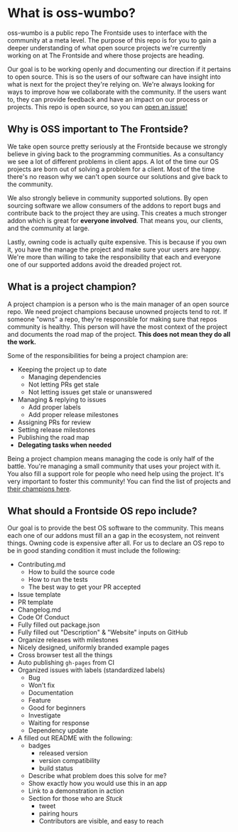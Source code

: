 # What is oss-wumbo?

oss-wumbo is a public repo The Frontside uses to interface with the
community at a meta level. The purpose of this repo is for you to gain a
deeper understanding of what open source projects we're currently
working on at The Frontside and where those projects are heading.

Our goal is to be working openly and documenting our direction if it
pertains to open source. This is so the users of our software can have
insight into what is next for the project they're relying on. We're
always looking for ways to improve how we collaborate with the
community. If the users want to, they can provide feedback and have
an impact on our process or projects. This repo is open source, so you can
[open an issue!](https://github.com/thefrontside/oss-wumbo/issues/new)

## Why is OSS important to The Frontside?

We take open source pretty seriously at the Frontside because we
strongly believe in giving back to the programming communities. As a
consultancy we see a lot of different problems in client apps. A lot
of the time our OS projects are born out of solving a problem for a
client. Most of the time there's no reason why we can't open source
our solutions and give back to the community.

We also strongly believe in community supported solutions. By open
sourcing software we allow consumers of the addons to report bugs and
contribute back to the project they are using. This creates a much
stronger addon which is great for **everyone involved**. That means
you, our clients, and the community at large.

Lastly, owning code is actually quite expensive. This is because if
you own it, you have the manage the project and make sure your users
are happy. We're more than willing to take the responsibility that
each and everyone one of our supported addons avoid the dreaded project rot.

## What is a project champion?

A project champion is a person who is the main manager of an open
source repo. We need project champions because unowned projects tend
to rot. If someone "owns" a repo, they're responsible for making sure
that repos community is healthy. This person will have the most
context of the project and documents the road map of the project. **This
does not mean they do all the work.**

Some of the responsibilities for being a project champion are:

- Keeping the project up to date
  - Managing dependencies
  - Not letting PRs get stale
  - Not letting issues get stale or unanswered
- Managing & replying to issues
  - Add proper labels
  - Add proper release milestones
- Assigning PRs for review
- Setting release milestones
- Publishing the road map
- **Delegating tasks when needed**

Being a project champion means managing the code is only half of the
battle. You're managing a small community that uses your project with
it. You also fill a support role for people who need help using the
project. It's very important to foster this community! You can find
the list of projects and [their champions here](http://github.com/thefrontside/oss-wumbo/project-champions.md).

## What should a Frontside OS repo include?

Our goal is to provide the best OS software to the community. This
means each one of our addons must fill an a gap in the ecosystem, not
reinvent things. Owning code is expensive after all. For us to declare
an OS repo to be in good standing condition it must include the
following:

  - Contributing.md
    - How to build the source code
    - How to run the tests
    - The best way to get your PR accepted
  - Issue template
  - PR template
  - Changelog.md
  - Code Of Conduct
  - Fully filled out package.json
  - Fully filled out "Description" & "Website" inputs on GitHub
  - Organize releases with milestones
  - Nicely designed, uniformly branded example pages
  - Cross browser test all the things
  - Auto publishing `gh-pages` from CI
  - Organized issues with labels (standardized labels)
    - Bug
    - Won't fix
    - Documentation
    - Feature
    - Good for beginners
    - Investigate
    - Waiting for response
    - Dependency update
  - A filled out README with the following:
    - badges
      - released version
      - version compatibility
      - build status
    - Describe what problem does this solve for me?
    - Show exactly how you would use this in an app
    - Link to a demonstration in action
    - Section for those who are *Stuck*
      - tweet
      - pairing hours
      - Contributors are visible, and easy to reach
